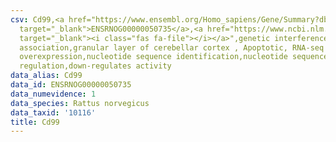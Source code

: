 ```yaml
---
csv: Cd99,<a href="https://www.ensembl.org/Homo_sapiens/Gene/Summary?db=core;g=ENSRNOG00000050735"
  target="_blank">ENSRNOG00000050735</a>,<a href="https://www.ncbi.nlm.nih.gov/pubmed/30467350"
  target="_blank"><i class="fas fa-file"></i></a>",genetic interference,functional
  association,granular layer of cerebellar cortex , Apoptotic, RNA-seq assay, hsf-1
  overexpression,nucleotide sequence identification,nucleotide sequence identification,transcriptional
  regulation,down-regulates activity
data_alias: Cd99
data_id: ENSRNOG00000050735
data_numevidence: 1
data_species: Rattus norvegicus
data_taxid: '10116'
title: Cd99
---
```

